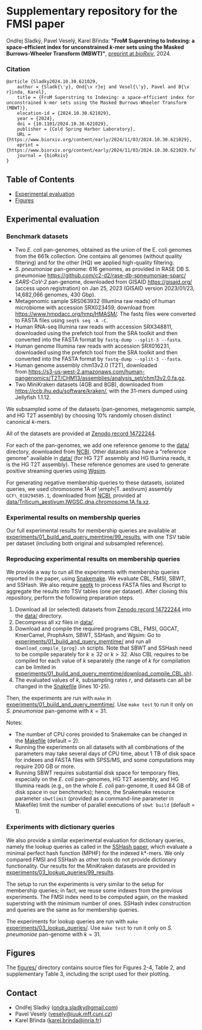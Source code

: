 # Supplementary repository for the FMSI paper

Ondřej Sladký, Pavel Veselý, Karel Břinda:
**"FroM Superstring to Indexing: a space-efficient index for unconstrained *k*-mer sets using the Masked Burrows-Wheeler Transform (MBWT)"**, [preprint at *bioRxiv*](https://www.biorxiv.org/content/10.1101/2024.10.30.621029), 2024.

### Citation

```
@article {Sladky2024.10.30.621029,
	author = {Sladk{\'y}, Ond{\v r}ej and Vesel{\'y}, Pavel and B{\v r}inda, Karel},
	title = {FroM Superstring to Indexing: a space-efficient index for unconstrained k-mer sets using the Masked Burrows-Wheeler Transform (MBWT)},
	elocation-id = {2024.10.30.621029},
	year = {2024},
	doi = {10.1101/2024.10.30.621029},
	publisher = {Cold Spring Harbor Laboratory},
	URL = {https://www.biorxiv.org/content/early/2024/11/03/2024.10.30.621029},
	eprint = {https://www.biorxiv.org/content/early/2024/11/03/2024.10.30.621029.full.pdf},
	journal = {bioRxiv}
}

```

## Table of Contents

<!-- vim-markdown-toc GFM -->

* [Experimental evaluation](#experimental-evaluation)
* [Figures](#figures)

<!-- vim-markdown-toc -->


## Experimental evaluation

### Benchmark datasets

* Two *E. coli* pan-genomes, obtained as the union of the E. coli genomes from the 661k collection. One contains all genomes (without quality filtering) and for the other (HQ) we applied high-quality filtering.
* *S. pneumoniae* pan-genome: 616 genomes, as provided in RASE DB S. pneumoniae https://github.com/c2-d2/rase-db-spneumoniae-sparc/
* *SARS-CoV-2* pan-genome, downloaded from GISAID https://gisaid.org/ (access upon registration) on Jan 25, 2023 (GISAID version 2023/01/23, 14,682,066 genomes, 430 Gbp).
* Metagenomic sample SRS063932 (Illumina raw reads) of human microbiome with accession SRX023459, download from https://www.hmpdacc.org/hmp/HMASM/. The fastq files were converted to FASTA files using `seqtk seq -A -C`.
* Human RNA-seq Illumina raw reads with accession SRX348811, downloaded using the prefetch tool from the SRA toolkit and then converted into the FASTA format by `fastq-dump --split-3 --fasta`.
* Human genome Illumina raw reads with accession SRX016231, downloaded using the prefetch tool from the SRA toolkit and then converted into the FASTA format by `fastq-dump --split-3 --fasta`.
* Human genome assembly chm13v2.0 (T2T), downloaded from https://s3-us-west-2.amazonaws.com/human-pangenomics/T2T/CHM13/assemblies/analysis_set/chm13v2.0.fa.gz.
* Two MiniKraken datasets (4GB and 8GB), downloaded from https://ccb.jhu.edu/software/kraken/, with the 31-mers dumped using Jellyfish 1.1.12.

We subsampled some of the datasets (pan-genomes, metagenomic sample, and HG T2T assembly) by choosing 10% randomly chosen distinct canonical $k$-mers. 

All of the datasets are provided at [Zenodo record 14722244](https://zenodo.org/records/14722244).

For each of the pan-genomes, we add one reference genome to the [data/](data/) directory, downloaded from [NCBI](https://www.ncbi.nlm.nih.gov/). Other datasets also have a "reference genome" available in [data/](data/) (for HG T2T assembly and HG Illumina reads, it is the HG T2T assembly). These reference genomes are used to generate positive streaming queries using [Wgsim](https://github.com/lh3/wgsim).

For generating negative membership queries to these datasets, isolated queries, we used chromosome 1A of \emph{T. aestivum} assembly `GCF\_018294505.1`, downloaded from [NCBI](https://www.ncbi.nlm.nih.gov), provided at [data/Triticum_aestivum.IWGSC.dna.chromosome.1A.fa.xz](data/Triticum_aestivum.IWGSC.dna.chromosome.1A.fa.xz).

### Experimental results on membership queries

Our full experimental results for membership queries are available at [experiments/01_build_and_query_memtime/99_results](experiments/01_build_and_query_memtime/99_results), with one TSV table per dataset (including both original and subsampled reference).

### Reproducing experimental results on membership queries

We provide a way to run all the experiments with membership queries reported in the paper, using [Snakemake](https://snakemake.readthedocs.io/en/stable/). We evaluate CBL, FMSI, SBWT, and SSHash. We also require [seqtk](https://github.com/lh3/seqtk) to process FASTA files and Rscript to aggregate the results into TSV tables (one per dataset).
After cloning this repository, perform the following preparation steps.

1. Download all (or selected) datasets from [Zenodo record 14722244](https://zenodo.org/records/14722244) into the [data/](data/) directory.
2. Decompress all xz files in [data/](data/).
3. Download and compile the required programs CBL, FMSI, GGCAT, KmerCamel, ProphAsm, SBWT, SSHash, and Wgsim: Go to [experiments/01_build_and_query_memtime/](experiments/01_build_and_query_memtime/) and run all `download_compile_{prog}.sh` scripts. Note that SBWT and SSHash need to be compile separately for $k \ge 32$ or $k > 32$. Also 
CBL requires to be compiled for each value of *k* separately (the range of $k$ for compilation can be limited in [experiments/01_build_and_query_memtime/download_compile_CBL.sh](download_compile_CBL.sh)).
4. The evaluated values of *k*, subsampling rates *r*, and datasets can all be changed in the [Snakefile](experiments/01_build_and_query_memtime/Snakefile) (lines 10-25). 

Then, the experiments are run with `make` in [experiments/01_build_and_query_memtime/](experiments/01_build_and_query_memtime/). Use `make test` to run it only on *S. pneumoniae* pan-genome with $k=31$.

Notes:
- The number of CPU cores provided to Snakemake can be changed in the [Makefile](experiments/01_build_and_query_memtime/Makefile) (default = 2).
- Running the experiments on all datasets with all combinations of the parameters may take several days of CPU time, about 1 TB of disk space for indexes and FASTA files with SPSS/MS, and some computations may require 200 GB or more.  
- Running SBWT requires substantial disk space for temporary files, especially on the *E. coli* pan-genomes, HG T2T assembly, and HG Illumina reads  (e.g., on the whole *E. coli* pan-genome, it used 84 GB of disk space in our benchmarks); hence, the Snakemake resource parameter `sbwtlimit` (provided as a command-line parameter in Makefile) limit the number of parallel executions of `sbwt build` (default = 1).

### Experiments with dictionary queries

We also provide a similar experimental evaluation for dictionary queries, namely the lookup queries as called in the [SSHash paper](https://doi.org/10.1093/bioinformatics/btac245), which evaluate a minimal perfect hash function (MPHF) for the indexed k*-mers. We only compared FMSI and SSHash as other tools do not provide dictionary functionality. Our results for the MiniKraken datasets are provided in [experiments/03_lookup_queries/99_results](experiments/03_lookup_queries/99_results).

The setup to run the experiments is very similar to the setup for membership queries; in fact, we reuse some indexes from the previous experiments. The FMSI index need to be computed again, on the masked superstring with the minimum number of ones. SSHash index construction and queries are the same as for membership queries.

The experiments for lookup queries are run with `make` [experiments/03_lookup_queries/](experiments/03_lookup_queries/). Use `make test` to run it only on *S. pneumoniae* pan-genome with $k=31$.

## Figures

The [figures/](figures/) directory contains source files for Figures 2-4, Table 2, and supplementary Table 3, including the script used for their plotting.

## Contact

* Ondřej Sladký (ondra.sladky@gmail.com)
* Pavel Veselý (vesely@iuuk.mff.cuni.cz)
* Karel Břinda (karel.brinda@inria.fr)
